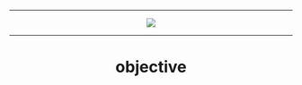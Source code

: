 <hr/>
<div align="center">
    <img src="https://avatars.githubusercontent.com/u/112832443?s=200&v=4"/>
</div>
<hr/>
<div align="center"><h1>objective</h1></div>

